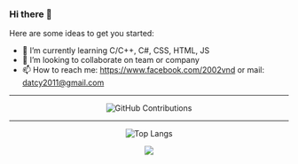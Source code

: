 ### Hi there 👋


<!--**dat911zz/dat911zz** is a ✨ _special_ ✨ repository because its `README.md` (this file) appears on your GitHub profile.-->

Here are some ideas to get you started:

<!-- - 🔭 I’m currently working on ... -->
- 🌱 I’m currently learning C/C++, C#, CSS, HTML, JS
- 👯 I’m looking to collaborate on team or company
- 📫 How to reach me: https://www.facebook.com/2002vnd or mail: datcy2011@gmail.com
--- 
<div align="center">

![GitHub Contributions](https://github-readme-stats.vercel.app/api?username=dat911zz&show_icons=true&theme=tokyonight)
<div align="center">
  
--- 
  
![Top Langs](https://github-readme-stats.vercel.app/api/top-langs/?username=dat911zz&layout=compact&theme=tokyonight)
 
![](https://komarev.com/ghpvc/?username=dat911zz1)
